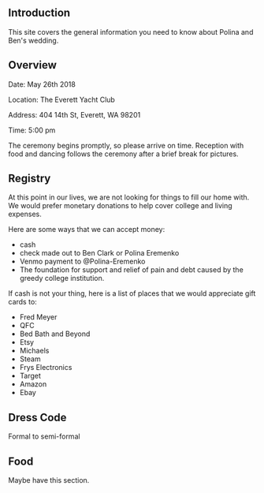 ## Introduction

This site covers the general information you need to know about Polina and Ben's wedding.

## Overview

Date: May 26th 2018

Location: The Everett Yacht Club

Address: 404 14th St, Everett, WA 98201

Time: 5:00 pm

The ceremony begins promptly, so please arrive on time. Reception with food and dancing follows the ceremony after a brief break for pictures.

## Registry

At this point in our lives, we are not looking for things to fill our home with. We would prefer monetary donations to help cover college and living expenses.

Here are some ways that we can accept money:

* cash
* check made out to Ben Clark or Polina Eremenko
* Venmo payment to @Polina-Eremenko
* The foundation for support and relief of pain and debt caused by the greedy college institution.

If cash is not your thing, here is a list of places that we would appreciate gift cards to:

* Fred Meyer
* QFC
* Bed Bath and Beyond
* Etsy
* Michaels
* Steam
* Frys Electronics
* Target
* Amazon
* Ebay

## Dress Code

Formal to semi-formal

## Food

Maybe have this section.

